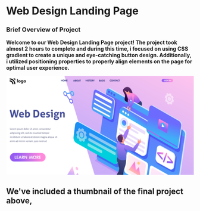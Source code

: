 # Web Design Landing Page

### Brief Overview of Project
**Welcome to our Web Design Landing Page project! The project took almost 2 hours to complete and during this time, i focused on using CSS gradient to create a unique and eye-catching button design. Additionally, i utilized positioning properties to properly align elements on the page for optimal user experience.**

![Test Image 1](./thumbnail.png)

## We've included a thumbnail of the final project above, 

